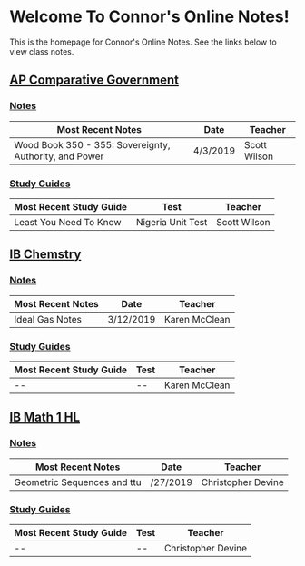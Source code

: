 # Welcome To Connor's Online Notes!
This is the homepage for  Connor's Online Notes. See the links below to view class notes.

## [AP Comparative Government](articles/ap-comp-gov/index.html)
### [Notes](articles/ap-comp-gov/index.html#notes)

| Most Recent Notes | Date | Teacher |
|--|--|--|
| Wood Book 350 - 355: Sovereignty, Authority, and Power | 4/3/2019 | Scott Wilson |

### [Study Guides](articles/ap-comp-gov/index.html#study-guides)
| Most Recent Study Guide | Test | Teacher |
|--|--|--|
| Least You Need To Know | Nigeria Unit Test | Scott Wilson |

## [IB Chemstry](articles/ib-chemistry/index.html)
### [Notes](articles/ib-chemistry/index.html#notes)
| Most Recent Notes | Date | Teacher |
|--|--|--|
| Ideal Gas Notes | 3/12/2019 | Karen McClean |

### [Study Guides](articles/ib-chemistry/index.html#study-guides)
| Most Recent Study Guide | Test | Teacher |
|--|--|--|
| -- | -- | Karen McClean |

## [IB Math 1 HL](articles/ib-math-hl-1/index.html)
### [Notes](articles/ib-math-hl-1/index.html#notes)
| Most Recent Notes | Date | Teacher |
|--|--|--|
| Geometric Sequences and ttu | /27/2019 | Christopher Devine |

### [Study Guides](articles/ib-math-hl-1/index.html#study-guides)
| Most Recent Study Guide | Test | Teacher |
|--|--|--|
| -- | -- | Christopher Devine |
<!--stackedit_data:
eyJoaXN0b3J5IjpbMTAzNjcyMDA0OCw2MTM5NzAxMTUsNzQyMz
U5MTY2LDg3NzY5ODMzOCwxMDI3MjczODI5LDcyNjM1NTYwMCwt
OTcyMTg4ODQ1LDY3NTY2OTcwNSwtNTA5Mzg5NzI3LDgyMjUzNj
M4NSwyNDY1Njc4NTEsMjA1NjA5NTc5MCwtMjAwMjIzODY0OF19

-->
